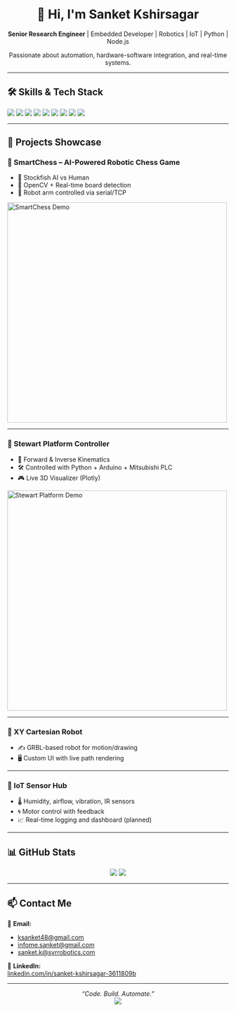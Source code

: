 <h1 align="center">👋 Hi, I'm Sanket Kshirsagar</h1>
<p align="center">
  <strong>Senior Research Engineer</strong> | Embedded Developer | Robotics | IoT | Python | Node.js  
</p>
<p align="center">
  Passionate about automation, hardware-software integration, and real-time systems.
</p>

---

## 🛠️ Skills & Tech Stack

<p align="left">
  <img src="https://img.shields.io/badge/Python-3776AB?style=for-the-badge&logo=python&logoColor=white"/>
  <img src="https://img.shields.io/badge/C/C++-00599C?style=for-the-badge&logo=cplusplus&logoColor=white"/>
  <img src="https://img.shields.io/badge/Node.js-339933?style=for-the-badge&logo=nodedotjs&logoColor=white"/>
  <img src="https://img.shields.io/badge/Arduino-00979D?style=for-the-badge&logo=arduino&logoColor=white"/>
  <img src="https://img.shields.io/badge/Raspberry%20Pi-C51A4A?style=for-the-badge&logo=raspberrypi&logoColor=white"/>
  <img src="https://img.shields.io/badge/Mitsubishi%20PLC-FF0000?style=for-the-badge&logo=plc&logoColor=white"/>
  <img src="https://img.shields.io/badge/OpenCV-27338e?style=for-the-badge&logo=opencv&logoColor=white"/>
  <img src="https://img.shields.io/badge/Flask-000000?style=for-the-badge&logo=flask&logoColor=white"/>
  <img src="https://img.shields.io/badge/Git-F05032?style=for-the-badge&logo=git&logoColor=white"/>
</p>

---

## 🚀 Projects Showcase

### 🔷 SmartChess – AI-Powered Robotic Chess Game
- 🧠 Stockfish AI vs Human
- 🎥 OpenCV + Real-time board detection
- 🤖 Robot arm controlled via serial/TCP

<img src="https://github.com/sanket-dev-io/assets/blob/main/smartchess_demo.gif" alt="SmartChess Demo" width="500"/>

---

### 🔷 Stewart Platform Controller
- 📐 Forward & Inverse Kinematics
- 🛠️ Controlled with Python + Arduino + Mitsubishi PLC
- 🎮 Live 3D Visualizer (Plotly)

<img src="https://github.com/sanket-dev-io/assets/blob/main/stewart_demo.gif" alt="Stewart Platform Demo" width="500"/>

---

### 🔷 XY Cartesian Robot
- ✍️ GRBL-based robot for motion/drawing
- 🖥️ Custom UI with live path rendering

---

### 🔷 IoT Sensor Hub
- 🌡️ Humidity, airflow, vibration, IR sensors
- 🌀 Motor control with feedback
- 📈 Real-time logging and dashboard (planned)

---

## 📊 GitHub Stats

<p align="center">
  <img src="https://github-readme-stats.vercel.app/api?username=sanket-dev-io&show_icons=true&theme=tokyonight" />
  <img src="https://github-readme-streak-stats.herokuapp.com/?user=sanket-dev-io&theme=tokyonight" />
</p>

---

## 📫 Contact Me

📧 **Email:**  
- ksanket48@gmail.com  
- infome.sanket@gmail.com  
- sanket.k@svrrobotics.com  

🔗 **LinkedIn:**  
[linkedin.com/in/sanket-kshirsagar-3611809b](https://www.linkedin.com/in/sanket-kshirsagar-3611809b/)

---

<p align="center">
  <em>“Code. Build. Automate.”</em><br/>
  <img src="https://komarev.com/ghpvc/?username=sanket-dev-io&label=Profile%20views&color=blue&style=flat"/>
</p>
